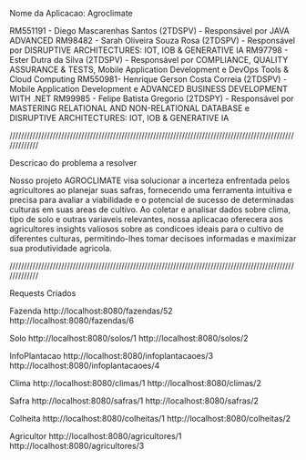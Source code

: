 Nome da Aplicacao: Agroclimate

RM551191 - Diego Mascarenhas Santos (2TDSPV) - Responsável por JAVA ADVANCED
RM98482 - Sarah Oliveira Souza Rosa (2TDSPV) - Responsável por DISRUPTIVE ARCHITECTURES: IOT, IOB & GENERATIVE IA
RM97798 - Ester Dutra da Silva (2TDSPV) - Responsável por COMPLIANCE, QUALITY ASSURANCE & TESTS, Mobile Application Development e DevOps Tools & Cloud Computing
RM550981- Henrique Gerson Costa Correia (2TDSPV) - Mobile Application Development e ADVANCED BUSINESS DEVELOPMENT WITH .NET
RM99985 - Felipe Batista Gregorio (2TDSPY) - Responsável por MASTERING RELATIONAL AND NON-RELATIONAL DATABASE e DISRUPTIVE ARCHITECTURES: IOT, IOB & GENERATIVE IA

/////////////////////////////////////////////////////////////////////////////////////////////////////////////

Descricao do problema a resolver

Nosso projeto AGROCLIMATE visa solucionar a incerteza enfrentada pelos agricultores ao planejar suas safras, 
fornecendo uma ferramenta intuitiva e precisa para avaliar a viabilidade e o potencial de sucesso de determinadas culturas em suas areas de cultivo. 
Ao coletar e analisar dados sobre clima, tipo de solo e outras variaveis relevantes, nossa aplicacao oferecera aos agricultores insights valiosos 
sobre as condicoes ideais para o cultivo de diferentes culturas, permitindo-lhes tomar decisoes informadas e maximizar sua produtividade agricola.

/////////////////////////////////////////////////////////////////////////////////////////////////////////////

Requests Criados

Fazenda
http://localhost:8080/fazendas/52 
http://localhost:8080/fazendas/6

Solo 
http://localhost:8080/solos/1 
http://localhost:8080/solos/2

InfoPlantacao
http://localhost:8080/infoplantacaoes/3 
http://localhost:8080/infoplantacaoes/4

Clima 
http://localhost:8080/climas/1
http://localhost:8080/climas/2

Safra
http://localhost:8080/safras/1
http://localhost:8080/safras/2

Colheita
http://localhost:8080/colheitas/1
http://localhost:8080/colheitas/2

Agricultor
http://localhost:8080/agricultores/1
http://localhost:8080/agricultores/3
